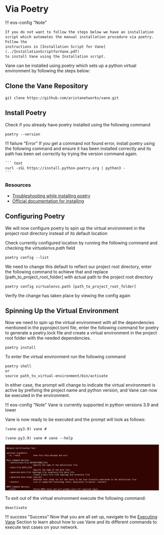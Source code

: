 # Via Poetry

!!! eos-config "Note"

    If you do not want to follow the steps below we have an installation
    script which automates the manual installation procedure via poetry. Follow the
    instructions in [Installation Script for Vane](../InstallationScriptforVane.pdf)
    to install Vane using the Installation script.

Vane can be installed using poetry which sets up a python virtual
environment by following the steps below:

## Clone the Vane Repository

``` text
git clone https://github.com/aristanetworks/vane.git
```

## Install Poetry

Check if you already have poetry installed using the following command

``` text
poetry --version
```

!!! failure "Error"
    If you get a command not found error, install poetry using the
    following command and ensure it has been installed correctly and
    its path has been set correctly by trying the version command again.

    ``` text
    curl -sSL https://install.python-poetry.org | python3 -
    ```

### Resources

- [Troubleshooting while installing poetry](https://stackoverflow.com/questions/70003829/poetry-installed-but-poetry-command-not-found)
- [Official documentation for installing](https://python-poetry.org/docs/#installing-with-the-official-installer)

## Configuring Poetry

We will now configure poetry to spin up the virtual environment
in the project root directory instead of its default location

Check currently configured location by running the following
command and checking the *virtualenvs.path* field

``` text
poetry config --list
```

We need to change this default to reflect our project root directory,
enter the following command to achieve that and replace [path_to_project_root_folder]
with actual path to the project root directory

``` text
poetry config virtualenvs.path [path_to_project_root_folder]
```

Verify the change has taken place by viewing the config again

## Spinning Up the Virtual Environment

Now we need to spin up the virtual environment with all the dependencies
mentioned in the pyproject.toml file, enter the following command for poetry
to generate a poetry.lock file and create a virtual environment in the project
root folder with the needed dependencies.

``` text
poetry install
```

To enter the virtual environment run the following command

``` text
poetry shell 
or
source path_to_virtual-environment/bin/activate
```

In either case, the prompt will change to indicate the virtual
environment is active by prefixing the project name and python version,
and Vane can now be executed in the environment.

!!! eos-config "Note"
    Vane is currently supported in python versions 3.9 and lower

Vane is now ready to be executed and the prompt will look as follows:

``` text
(vane-py3.9) vane #
```

```text
(vane-py3.9) vane # vane --help
```

![Screenshot](../images/cli.png)

To exit out of the virtual environment execute the following command:

``` text
deactivate
```

!!! success "Success"
    Now that you are all set up, navigate to the
    [Executing Vane](../executing_vane/executing_vane.md) Section
    to learn about how to use Vane and its different commands to
    execute test cases on your network.

